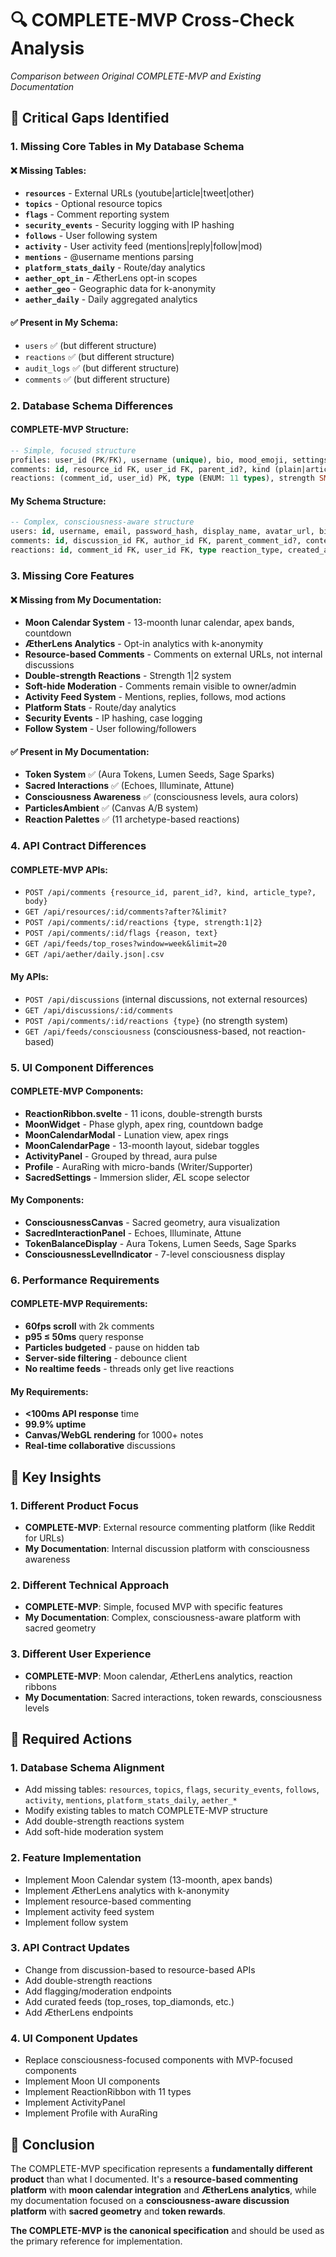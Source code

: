 # 🔍 COMPLETE-MVP Cross-Check Analysis
*Comparison between Original COMPLETE-MVP and Existing Documentation*

## 🚨 Critical Gaps Identified

### **1. Missing Core Tables in My Database Schema**

#### **❌ Missing Tables:**
- **`resources`** - External URLs (youtube|article|tweet|other)
- **`topics`** - Optional resource topics
- **`flags`** - Comment reporting system
- **`security_events`** - Security logging with IP hashing
- **`follows`** - User following system
- **`activity`** - User activity feed (mentions|reply|follow|mod)
- **`mentions`** - @username mentions parsing
- **`platform_stats_daily`** - Route/day analytics
- **`aether_opt_in`** - ÆtherLens opt-in scopes
- **`aether_geo`** - Geographic data for k-anonymity
- **`aether_daily`** - Daily aggregated analytics

#### **✅ Present in My Schema:**
- `users` ✅ (but different structure)
- `reactions` ✅ (but different structure)
- `audit_logs` ✅ (but different structure)
- `comments` ✅ (but different structure)

### **2. Database Schema Differences**

#### **COMPLETE-MVP Structure:**
```sql
-- Simple, focused structure
profiles: user_id (PK/FK), username (unique), bio, mood_emoji, settings JSON, supporter (bool)
comments: id, resource_id FK, user_id FK, parent_id?, kind (plain|article), article_type, body, length_chars, created_at, visibility, moon_phase_snapshot, moon_apex_flag, mood_snapshot, deleted_at?
reactions: (comment_id, user_id) PK, type (ENUM: 11 types), strength SMALLINT CHECK IN (1,2), created_at
```

#### **My Schema Structure:**
```sql
-- Complex, consciousness-aware structure
users: id, username, email, password_hash, display_name, avatar_url, bio, consciousness_level, aura_color, energy_state, sacred_preferences, privacy_level, show_consciousness, allow_aura_reading, total_interactions, wisdom_score, healing_contribution
comments: id, discussion_id FK, author_id FK, parent_comment_id?, content, content_type, consciousness_level, aura_energy, sacred_intent, is_encrypted, encryption_key_id, canvas_position, created_at, updated_at
reactions: id, comment_id FK, user_id FK, type reaction_type, created_at
```

### **3. Missing Core Features**

#### **❌ Missing from My Documentation:**
- **Moon Calendar System** - 13-moonth lunar calendar, apex bands, countdown
- **ÆtherLens Analytics** - Opt-in analytics with k-anonymity
- **Resource-based Comments** - Comments on external URLs, not internal discussions
- **Double-strength Reactions** - Strength 1|2 system
- **Soft-hide Moderation** - Comments remain visible to owner/admin
- **Activity Feed System** - Mentions, replies, follows, mod actions
- **Platform Stats** - Route/day analytics
- **Security Events** - IP hashing, case logging
- **Follow System** - User following/followers

#### **✅ Present in My Documentation:**
- **Token System** ✅ (Aura Tokens, Lumen Seeds, Sage Sparks)
- **Sacred Interactions** ✅ (Echoes, Illuminate, Attune)
- **Consciousness Awareness** ✅ (consciousness levels, aura colors)
- **ParticlesAmbient** ✅ (Canvas A/B system)
- **Reaction Palettes** ✅ (11 archetype-based reactions)

### **4. API Contract Differences**

#### **COMPLETE-MVP APIs:**
- `POST /api/comments {resource_id, parent_id?, kind, article_type?, body}`
- `GET /api/resources/:id/comments?after?&limit?`
- `POST /api/comments/:id/reactions {type, strength:1|2}`
- `POST /api/comments/:id/flags {reason, text}`
- `GET /api/feeds/top_roses?window=week&limit=20`
- `GET /api/aether/daily.json|.csv`

#### **My APIs:**
- `POST /api/discussions` (internal discussions, not external resources)
- `GET /api/discussions/:id/comments`
- `POST /api/comments/:id/reactions {type}` (no strength system)
- `GET /api/feeds/consciousness` (consciousness-based, not reaction-based)

### **5. UI Component Differences**

#### **COMPLETE-MVP Components:**
- **ReactionRibbon.svelte** - 11 icons, double-strength bursts
- **MoonWidget** - Phase glyph, apex ring, countdown badge
- **MoonCalendarModal** - Lunation view, apex rings
- **MoonCalendarPage** - 13-moonth layout, sidebar toggles
- **ActivityPanel** - Grouped by thread, aura pulse
- **Profile** - AuraRing with micro-bands (Writer/Supporter)
- **SacredSettings** - Immersion slider, ÆL scope selector

#### **My Components:**
- **ConsciousnessCanvas** - Sacred geometry, aura visualization
- **SacredInteractionPanel** - Echoes, Illuminate, Attune
- **TokenBalanceDisplay** - Aura Tokens, Lumen Seeds, Sage Sparks
- **ConsciousnessLevelIndicator** - 7-level consciousness display

### **6. Performance Requirements**

#### **COMPLETE-MVP Requirements:**
- **60fps scroll** with 2k comments
- **p95 ≤ 50ms** query response
- **Particles budgeted** - pause on hidden tab
- **Server-side filtering** - debounce client
- **No realtime feeds** - threads only get live reactions

#### **My Requirements:**
- **<100ms API response** time
- **99.9% uptime**
- **Canvas/WebGL rendering** for 1000+ notes
- **Real-time collaborative** discussions

## 🎯 Key Insights

### **1. Different Product Focus**
- **COMPLETE-MVP**: External resource commenting platform (like Reddit for URLs)
- **My Documentation**: Internal discussion platform with consciousness awareness

### **2. Different Technical Approach**
- **COMPLETE-MVP**: Simple, focused MVP with specific features
- **My Documentation**: Complex, consciousness-aware platform with sacred geometry

### **3. Different User Experience**
- **COMPLETE-MVP**: Moon calendar, ÆtherLens analytics, reaction ribbons
- **My Documentation**: Sacred interactions, token rewards, consciousness levels

## 🔧 Required Actions

### **1. Database Schema Alignment**
- Add missing tables: `resources`, `topics`, `flags`, `security_events`, `follows`, `activity`, `mentions`, `platform_stats_daily`, `aether_*`
- Modify existing tables to match COMPLETE-MVP structure
- Add double-strength reactions system
- Add soft-hide moderation system

### **2. Feature Implementation**
- Implement Moon Calendar system (13-moonth, apex bands)
- Implement ÆtherLens analytics with k-anonymity
- Implement resource-based commenting
- Implement activity feed system
- Implement follow system

### **3. API Contract Updates**
- Change from discussion-based to resource-based APIs
- Add double-strength reactions
- Add flagging/moderation endpoints
- Add curated feeds (top_roses, top_diamonds, etc.)
- Add ÆtherLens endpoints

### **4. UI Component Updates**
- Replace consciousness-focused components with MVP-focused components
- Implement Moon UI components
- Implement ReactionRibbon with 11 types
- Implement ActivityPanel
- Implement Profile with AuraRing

## 🎯 Conclusion

The COMPLETE-MVP specification represents a **fundamentally different product** than what I documented. It's a **resource-based commenting platform** with **moon calendar integration** and **ÆtherLens analytics**, while my documentation focused on a **consciousness-aware discussion platform** with **sacred geometry** and **token rewards**.

**The COMPLETE-MVP is the canonical specification** and should be used as the primary reference for implementation.
